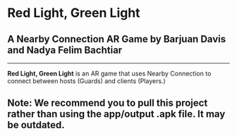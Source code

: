 # Red Light, Green Light
## A Nearby Connection AR Game by Barjuan Davis and Nadya Felim Bachtiar
___

**Red Light, Green Light** is an AR game that uses Nearby Connection to connect between hosts (Guards) and clients (Players.)

## Note: We recommend you to pull this project rather than using the app/output .apk file. It may be outdated.
